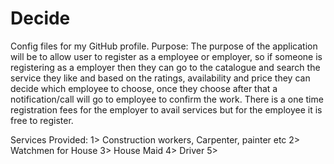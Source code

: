 # Decide
Config files for my GitHub profile.
Purpose:
        The purpose of the application will be to allow user to register as a employee or employer, so if someone is registering as a employer then they can go to the catalogue
        and search the service they like and based on the ratings, availability and price they can decide which employee to choose, once they choose after that a notification/call
        will go to employee to confirm the work.
        There is a one time registration fees for the employer to avail services but for the employee it is free to register.

Services Provided:
                 1> Construction workers, Carpenter, painter etc
                 2> Watchmen for House
                 3> House Maid
                 4> Driver
                 5>


